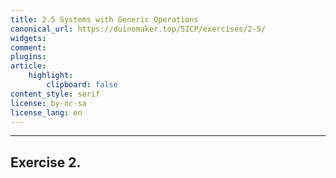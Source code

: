 ```yaml
---
title: 2.5 Systems with Generic Operations
canonical_url: https://duinomaker.top/SICP/exercises/2-5/
widgets:
comment:
plugins:
article:
    highlight:
        clipboard: false
content_style: serif
license: by-nc-sa
license_lang: en
---
```


---

## Exercise 2.